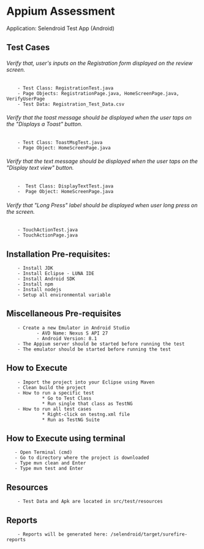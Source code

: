 # Appium Assessment

Application: Selendroid Test App (Android)

## Test Cases

###### Verify that, user's inputs on the Registration form displayed on the review screen. 
    
        - Test Class: RegistrationTest.java
        - Page Objects: RegistrationPage.java, HomeScreenPage.java, VerifyUserPage
        - Test Data: Registration_Test_Data.csv

###### Verify that the toast message should be displayed when the user taps on the "Displays a Toast" button. 

        - Test Class: ToastMsgTest.java
        - Page Object: HomeScreenPage.java

###### Verify that the text message should be displayed when the user taps on the "Display text view" button.

        -  Test Class: DisplayTextTest.java
        -  Page Object: HomeScreenPage.java

###### Verify that "Long Press" label should be displayed when user long press on the screen.

        - TouchActionTest.java
        - TouchActionPage.java

## Installation Pre-requisites:

        - Install JDK
        - Install Eclipse - LUNA IDE
        - Install Android SDK
        - Install npm
        - Install nodejs
        - Setup all environmental variable

## Miscellaneous Pre-requisites

        - Create a new Emulator in Android Studio
               - AVD Name: Nexus S API 27
               - Android Version: 8.1
        - The Appium server should be started before running the test
        - The emulator should be started before running the test

## How to Execute

        - Import the project into your Eclipse using Maven
        - Clean build the project
        - How to run a specific test
                 * Go to Test Class
                 * Run single that class as TestNG
        - How to run all test cases
                 * Right-click on testng.xml file 
                 * Run as TestNG Suite
## How to Execute using terminal

	   - Open Terminal (cmd) 
	   - Go to directory where the project is downloaded
	   - Type mvn clean and Enter
	   - Type mvn test and Enter
	   
## Resources

        - Test Data and Apk are located in src/test/resources

         
## Reports

        - Reports will be generated here: /selendroid/target/surefire-reports